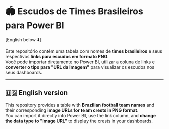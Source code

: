 # 🏟️ Escudos de Times Brasileiros para Power BI  
[English below ⬇️]

Este repositório contém uma tabela com nomes de **times brasileiros** e seus respectivos **links para escudos em formato PNG**.  
Você pode importar diretamente no Power BI, utilizar a coluna de links e **converter o tipo para "URL da Imagem"** para visualizar os escudos nos seus dashboards.



---

## 🇺🇸 English version

This repository provides a table with **Brazilian football team names** and their corresponding **image URLs for team crests in PNG format**.  
You can import it directly into Power BI, use the link column, and **change the data type to "Image URL"** to display the crests in your dashboards.


